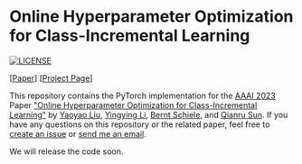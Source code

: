 # Online Hyperparameter Optimization for Class-Incremental Learning

[![LICENSE](https://img.shields.io/badge/license-MIT-green?style=flat-square)](https://github.com/yaoyao-liu/online-hyperparameter-optimization/blob/master/LICENSE)

[[Paper](https://pure.mpg.de/rest/items/item_3478882_1/component/file_3478883/content)] [[Project Page](https://class-il.mpi-inf.mpg.de/online-hyperparameter-optimization/)]

This repository contains the PyTorch implementation for the [AAAI 2023](https://aaai.org/Conferences/AAAI-23/) Paper ["Online Hyperparameter Optimization for Class-Incremental Learning"](https://pure.mpg.de/rest/items/item_3478882_1/component/file_3478883/content) by [Yaoyao Liu](https://people.mpi-inf.mpg.de/~yaliu/), [Yingying Li](https://yingying.li), [Bernt Schiele](https://www.mpi-inf.mpg.de/departments/computer-vision-and-multimodal-computing/people/bernt-schiele/), and [Qianru Sun](https://qianrusun1015.github.io). If you have any questions on this repository or the related paper, feel free to [create an issue](https://github.com/yaoyao-liu/online-hyperparameter-optimization/issues/new) or [send me an email](mailto:yaoyao.liu+github@mpi-inf.mpg.de).

We will release the code soon. 
